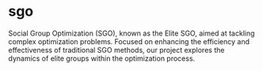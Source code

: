# sgo
Social Group Optimization (SGO), known as the Elite SGO, aimed at tackling complex optimization problems. Focused on enhancing the efficiency and effectiveness of traditional SGO methods, our project explores the dynamics of elite groups within the optimization process.  
